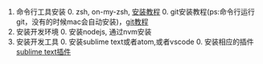 
1. 命令行工具安装
   0. zsh, on-my-zsh, [安装教程](https://zhuanlan.zhihu.com/p/19556676?columnSlug=mactalk)
   0. git安装教程(ps:命令行运行git，没有的时候mac会自动安装)，[git教程](http://www.ruanyifeng.com/blog/2015/12/git-workflow.html)
2. 安装开发环境
   0. 安装nodejs, 通过nvm安装
3. 安装开发工具
   0. 安装sublime text或者atom,或者vscode
   0. 安装相应的插件 [sublime text插件](http://www.xuanfengge.com/practical-collection-of-sublime-plug-in.html)
   
